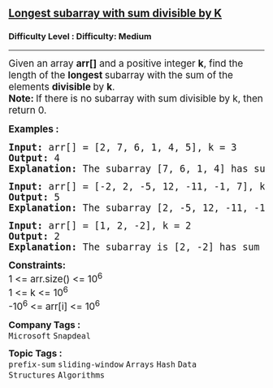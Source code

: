 <h2><a href="https://www.geeksforgeeks.org/problems/longest-subarray-with-sum-divisible-by-k1259/1">Longest subarray with sum divisible by K</a></h2><h3>Difficulty Level : Difficulty: Medium</h3><hr><div class="problems_problem_content__Xm_eO"><p><span style="font-size: 14pt;">Given an array <strong>arr[]</strong> and a positive integer <strong>k</strong>, find the length of the <strong>longest </strong>subarray with the sum of the elements <strong>divisible </strong>by <strong>k</strong>.<br><strong>Note:&nbsp;</strong>If there is no subarray with sum divisible by k, then return 0.<br></span></p>
<p><span style="font-size: 14pt;"><strong>Examples :</strong></span></p>
<pre><span style="font-size: 14pt;"><strong>Input: </strong>arr[] = [2, 7, 6, 1, 4, 5], k = 3
<strong>Output:</strong> 4
<strong>Explanation: </strong>The subarray [7, 6, 1, 4] has sum equals to 18, which is divisible by 3.</span></pre>
<pre><span style="font-size: 14pt;"><strong>Input: </strong>arr[] = [-2, 2, -5, 12, -11, -1, 7], k = 3
<strong>Output:</strong> 5
<strong>Explanation: </strong>The subarray [2, -5, 12, -11, -1] has sum equals to -3, which is divisible by 3.<br></span></pre>
<pre><span style="font-size: 14pt;"><strong>Input: </strong>arr[] = [1, 2, -2], k = 2
<strong>Output:</strong> 2
<strong>Explanation: </strong>The subarray is [2, -2] has sum equals to 0, which is divisible by 2.</span></pre>
<p><span style="font-size: 14pt;"><strong>Constraints:</strong><br>1 &lt;= arr.size() &lt;= 10<sup>6</sup><br>1 &lt;= k &lt;= 10<sup>6</sup><br>-10<sup>6</sup> &lt;= arr[i] &lt;= 10<sup>6</sup>&nbsp;</span></p></div><p><span style=font-size:18px><strong>Company Tags : </strong><br><code>Microsoft</code>&nbsp;<code>Snapdeal</code>&nbsp;<br><p><span style=font-size:18px><strong>Topic Tags : </strong><br><code>prefix-sum</code>&nbsp;<code>sliding-window</code>&nbsp;<code>Arrays</code>&nbsp;<code>Hash</code>&nbsp;<code>Data Structures</code>&nbsp;<code>Algorithms</code>&nbsp;